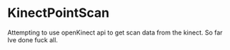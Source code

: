 # KinectPointScan
Attempting to use openKinect api to get scan data from the kinect.
So far Ive done fuck all.
